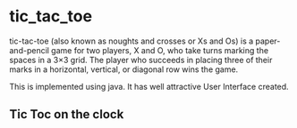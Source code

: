 # tic_tac_toe
tic-tac-toe (also known as noughts and crosses or Xs and Os) is a paper-and-pencil game for two players, X and O, who take turns marking the spaces in a 3×3 grid. The player who succeeds in placing three of their marks in a horizontal, vertical, or diagonal row wins the game.

This is implemented using java. It has well attractive User Interface created.

## Tic Toc on the clock
